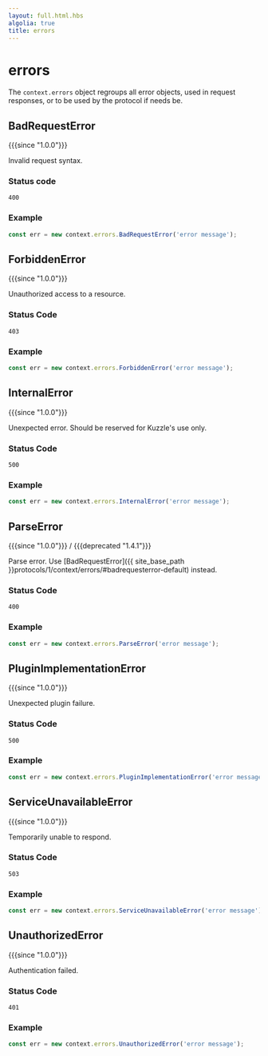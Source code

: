 ```yaml
---
layout: full.html.hbs
algolia: true
title: errors
---
```



# errors

The `context.errors` object regroups all error objects, used in request responses, or to be used by the protocol if needs be.


## BadRequestError

{{{since "1.0.0"}}}

Invalid request syntax.

### Status code

`400`

### Example

```js
const err = new context.errors.BadRequestError('error message');
```


## ForbiddenError

{{{since "1.0.0"}}}

Unauthorized access to a resource.

### Status Code

`403`

### Example

```js
const err = new context.errors.ForbiddenError('error message');
```


## InternalError

{{{since "1.0.0"}}}

Unexpected error. Should be reserved for Kuzzle's use only.

### Status Code

`500`

### Example

```js
const err = new context.errors.InternalError('error message');
```


## ParseError 

{{{since "1.0.0"}}} / {{{deprecated "1.4.1"}}}

Parse error. Use [BadRequestError]({{ site_base_path }}protocols/1/context/errors/#badrequesterror-default) instead.

### Status Code

`400`

### Example

```js
const err = new context.errors.ParseError('error message');
```


## PluginImplementationError

{{{since "1.0.0"}}}

Unexpected plugin failure.

### Status Code

`500`

### Example

```js
const err = new context.errors.PluginImplementationError('error message');
```


## ServiceUnavailableError

{{{since "1.0.0"}}}

Temporarily unable to respond.

### Status Code

`503`

### Example

```js
const err = new context.errors.ServiceUnavailableError('error message');
```


## UnauthorizedError

{{{since "1.0.0"}}}

Authentication failed.

### Status Code

`401`

### Example 

```js
const err = new context.errors.UnauthorizedError('error message');
```
